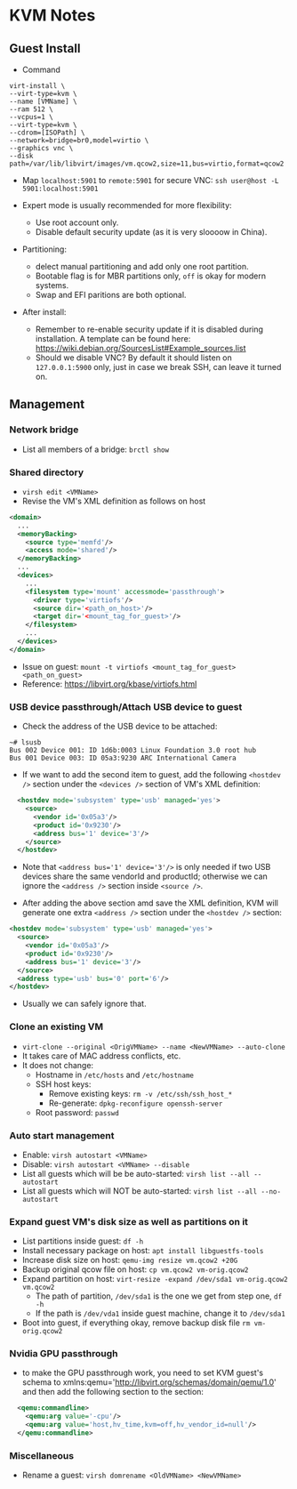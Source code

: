 # KVM Notes

## Guest Install

* Command
```
virt-install \
--virt-type=kvm \
--name [VMName] \
--ram 512 \
--vcpus=1 \
--virt-type=kvm \
--cdrom=[ISOPath] \
--network=bridge=br0,model=virtio \
--graphics vnc \
--disk path=/var/lib/libvirt/images/vm.qcow2,size=11,bus=virtio,format=qcow2
```

* Map `localhost:5901` to `remote:5901` for secure VNC: `ssh user@host -L 5901:localhost:5901`

* Expert mode is usually recommended for more flexibility:
  * Use root account only.
  * Disable default security update (as it is very sloooow in China).

* Partitioning:
  * delect manual partitioning and add only one root partition.
  * Bootable flag is for MBR partitions only, `off` is okay for modern systems.
  * Swap and EFI paritions are both optional.

* After install:
  * Remember to re-enable security update if it is disabled during installation. A template can be found here: https://wiki.debian.org/SourcesList#Example_sources.list
  * Should we disable VNC? By default it should listen on `127.0.0.1:5900` only, just in case we break SSH, can leave it turned on.

## Management

### Network bridge

* List all members of a bridge: `brctl show`

### Shared directory

* `virsh edit <VMName>`
* Revise the VM's XML definition as follows on host
```xml
<domain>
  ...
  <memoryBacking>
    <source type='memfd'/>
    <access mode='shared'/>
  </memoryBacking>
  ...
  <devices>
    ...
    <filesystem type='mount' accessmode='passthrough'>
      <driver type='virtiofs'/>
      <source dir='<path_on_host>'/>
      <target dir='<mount_tag_for_guest>'/>
    </filesystem>
    ...
  </devices>
</domain>
```
* Issue on guest: `mount -t virtiofs <mount_tag_for_guest> <path_on_guest>`
* Reference: https://libvirt.org/kbase/virtiofs.html

### USB device passthrough/Attach USB device to guest

* Check the address of the USB device to be attached:

```shell
~# lsusb
Bus 002 Device 001: ID 1d6b:0003 Linux Foundation 3.0 root hub
Bus 001 Device 003: ID 05a3:9230 ARC International Camera
```

* If we want to add the second item to guest,
add the following `<hostdev />` section under the `<devices />` section of
VM's XML definition:
```XML
  <hostdev mode='subsystem' type='usb' managed='yes'>
    <source>
      <vendor id='0x05a3'/>
      <product id='0x9230'/>
      <address bus='1' device='3'/>
    </source>
  </hostdev>
```
  * Note that `<address bus='1' device='3'/>` is only needed if two USB devices
  share the same vendorId and productId; otherwise we can ignore the `<address />` 
  section inside `<source />`.

* After adding the above section amd save the XML definition, KVM will generate
one extra `<address />` section under the `<hostdev />` section:
```XML
<hostdev mode='subsystem' type='usb' managed='yes'>
  <source>
    <vendor id='0x05a3'/>
    <product id='0x9230'/>
    <address bus='1' device='3'/>
  </source>
  <address type='usb' bus='0' port='6'/>
</hostdev>
```
  * Usually we can safely ignore that.

### Clone an existing VM

* `virt-clone --original <OrigVMName> --name <NewVMName> --auto-clone`
* It takes care of MAC address conflicts, etc.
* It does not change:
  * Hostname in `/etc/hosts` and `/etc/hostname`
  * SSH host keys:
    * Remove existing keys: `rm -v /etc/ssh/ssh_host_*`
    * Re-generate: `dpkg-reconfigure openssh-server`
  * Root password: `passwd`

### Auto start management

* Enable: `virsh autostart <VMName>`
* Disable: `virsh autostart <VMName> --disable`
* List all guests which will be be auto-started: `virsh list --all --autostart`
* List all guests which will NOT be auto-started: `virsh list --all --no-autostart`


### Expand guest VM's disk size as well as partitions on it

* List partitions inside guest: `df -h`
* Install necessary package on host: `apt install libguestfs-tools`
* Increase disk size on host: `qemu-img resize vm.qcow2 +20G`
* Backup original qcow file on host: `cp vm.qcow2 vm-orig.qcow2`
* Expand partition on host: `virt-resize -expand /dev/sda1 vm-orig.qcow2 vm.qcow2`
  * The path of partition, `/dev/sda1` is the one we get from step one, `df -h`
  * If the path is `/dev/vda1` inside guest machine, change it to `/dev/sda1`
* Boot into guest, if everything okay, remove backup disk file `rm vm-orig.qcow2`

### Nvidia GPU passthrough
* to make the GPU passthrough work, you need to set KVM guest's schema to
xmlns:qemu='http://libvirt.org/schemas/domain/qemu/1.0' and then add the
following section to the <domain> section:
```xml
  <qemu:commandline>
    <qemu:arg value='-cpu'/>
    <qemu:arg value='host,hv_time,kvm=off,hv_vendor_id=null'/>
  </qemu:commandline>
```

### Miscellaneous
* Rename a guest: `virsh domrename <OldVMName> <NewVMName>`